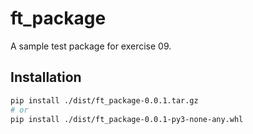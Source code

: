 # ft_package

A sample test package for exercise 09.

## Installation
```bash
pip install ./dist/ft_package-0.0.1.tar.gz
# or
pip install ./dist/ft_package-0.0.1-py3-none-any.whl
